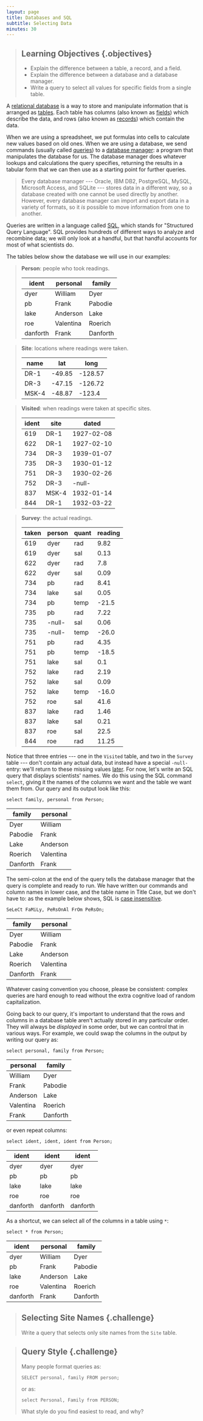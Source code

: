 ```yaml
---
layout: page
title: Databases and SQL
subtitle: Selecting Data
minutes: 30
---
```

> ## Learning Objectives {.objectives}
>
> *   Explain the difference between a table, a record, and a field.
> *   Explain the difference between a database and a database manager.
> *   Write a query to select all values for specific fields from a single table.

A [relational database](reference.html#relational-database)
is a way to store and manipulate information
that is arranged as [tables](reference.html#table).
Each table has columns (also known as [fields](reference.html#field)) which describe the data,
and rows (also known as [records](reference.html#record)) which contain the data.
  
When we are using a spreadsheet,
we put formulas into cells to calculate new values based on old ones.
When we are using a database,
we send commands
(usually called [queries](reference.html#query))
to a [database manager](reference.html#database-manager):
a program that manipulates the database for us.
The database manager does whatever lookups and calculations the query specifies,
returning the results in a tabular form
that we can then use as a starting point for further queries.
  
> Every database manager --- Oracle,
> IBM DB2, PostgreSQL, MySQL, Microsoft Access, and SQLite --- stores
> data in a different way,
> so a database created with one cannot be used directly by another.
> However,
> every database manager can import and export data in a variety of formats,
> so it *is* possible to move information from one to another.

Queries are written in a language called [SQL](reference.html#sql),
which stands for "Structured Query Language".
SQL provides hundreds of different ways to analyze and recombine data;
we will only look at a handful,
but that handful accounts for most of what scientists do.

The tables below show the database we will use in our examples:

> **Person**: people who took readings.
> 
> |ident   |personal |family    
> |--------|---------|----------
> |dyer    |William  |Dyer      
> |pb      |Frank    |Pabodie   
> |lake    |Anderson |Lake      
> |roe     |Valentina|Roerich   
> |danforth|Frank    |Danforth  

> **Site**: locations where readings were taken.
> 
> |name |lat   |long   |
> |-----|------|-------|
> |DR-1 |-49.85|-128.57|
> |DR-3 |-47.15|-126.72|
> |MSK-4|-48.87|-123.4 |

> **Visited**: when readings were taken at specific sites.
> 
> |ident|site |dated     |
> |-----|-----|----------|
> |619  |DR-1 |1927-02-08|
> |622  |DR-1 |1927-02-10|
> |734  |DR-3 |1939-01-07|
> |735  |DR-3 |1930-01-12|
> |751  |DR-3 |1930-02-26|
> |752  |DR-3 |-null-    |
> |837  |MSK-4|1932-01-14|
> |844  |DR-1 |1932-03-22|

> **Survey**: the actual readings.
> 
> |taken|person|quant|reading|
> |-----|------|-----|-------|
> |619  |dyer  |rad  |9.82   |
> |619  |dyer  |sal  |0.13   |
> |622  |dyer  |rad  |7.8    |
> |622  |dyer  |sal  |0.09   |
> |734  |pb    |rad  |8.41   |
> |734  |lake  |sal  |0.05   |
> |734  |pb    |temp |-21.5  |
> |735  |pb    |rad  |7.22   |
> |735  |-null-|sal  |0.06   |
> |735  |-null-|temp |-26.0  |
> |751  |pb    |rad  |4.35   |
> |751  |pb    |temp |-18.5  |
> |751  |lake  |sal  |0.1    |
> |752  |lake  |rad  |2.19   |
> |752  |lake  |sal  |0.09   |
> |752  |lake  |temp |-16.0  |
> |752  |roe   |sal  |41.6   |
> |837  |lake  |rad  |1.46   |
> |837  |lake  |sal  |0.21   |
> |837  |roe   |sal  |22.5   |
> |844  |roe   |rad  |11.25  |

Notice that three entries --- one in the `Visited` table,
and two in the `Survey` table --- don't contain any actual
data, but instead have a special `-null-` entry:
we'll return to these missing values [later](05-null.html).
For now,
let's write an SQL query that displays scientists' names.
We do this using the SQL command `select`,
giving it the names of the columns we want and the table we want them from.
Our query and its output look like this:

~~~ {.sql}
select family, personal from Person;
~~~

|family  |personal |
|--------|---------|
|Dyer    |William  |
|Pabodie |Frank    |
|Lake    |Anderson |
|Roerich |Valentina|
|Danforth|Frank    |

The semi-colon at the end of the query
tells the database manager that the query is complete and ready to run.
We have written our commands and column names in lower case,
and the table name in Title Case,
but we don't have to:
as the example below shows,
SQL is [case insensitive](reference.html#case-insensitive).

~~~ {.sql}
SeLeCt FaMiLy, PeRsOnAl FrOm PeRsOn;
~~~

|family  |personal |
|--------|---------|
|Dyer    |William  |
|Pabodie |Frank    |
|Lake    |Anderson |
|Roerich |Valentina|
|Danforth|Frank    |

Whatever casing convention you choose,
please be consistent:
complex queries are hard enough to read without the extra cognitive load of random capitalization.

Going back to our query,
it's important to understand that
the rows and columns in a database table aren't actually stored in any particular order.
They will always be *displayed* in some order,
but we can control that in various ways.
For example,
we could swap the columns in the output by writing our query as:

~~~ {.sql}
select personal, family from Person;
~~~

|personal |family  |
|---------|--------|
|William  |Dyer    |
|Frank    |Pabodie |
|Anderson |Lake    |
|Valentina|Roerich |
|Frank    |Danforth|

or even repeat columns:

~~~ {.sql}
select ident, ident, ident from Person;
~~~

|ident   |ident   |ident   |
|--------|--------|--------|
|dyer    |dyer    |dyer    |
|pb      |pb      |pb      |
|lake    |lake    |lake    |
|roe     |roe     |roe     |
|danforth|danforth|danforth|

As a shortcut,
we can select all of the columns in a table using `*`:

~~~ {.sql}
select * from Person;
~~~

|ident   |personal |family  |
|--------|---------|--------|
|dyer    |William  |Dyer    |
|pb      |Frank    |Pabodie |
|lake    |Anderson |Lake    |
|roe     |Valentina|Roerich |
|danforth|Frank    |Danforth|

> ## Selecting Site Names {.challenge}
>
> Write a query that selects only site names from the `Site` table.

> ## Query Style {.challenge}
>
> Many people format queries as:
>
> ~~~
> SELECT personal, family FROM person;
> ~~~
>
> or as:
>
> ~~~
> select Personal, Family from PERSON;
> ~~~
>
> What style do you find easiest to read, and why?
